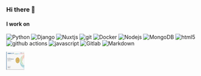 ### Hi there 👋
#### I work on
<p>
  
  <img alt="Python" src="https://img.shields.io/badge/-python-306998?logo=python&logoColor=white" />
  <img alt="Django" src="https://img.shields.io/badge/-django-092e20?logo=django&logoColor=white" />
  <img alt="Nuxtjs" src="https://img.shields.io/badge/-nuxt-41b883?logo=nuxt.js&logoColor=white" />
  <img alt="git" src="https://img.shields.io/badge/-Git-F05032?logo=git&logoColor=white" />
  <img alt="Docker" src="https://img.shields.io/badge/-Docker-46a2f1?logo=docker&logoColor=white" />
  <img alt="Nodejs" src="https://img.shields.io/badge/-Nodejs-43853d?logo=Node.js&logoColor=white" />
  <img alt="MongoDB" src="https://img.shields.io/badge/-MongoDB-13aa52?logo=mongodb&logoColor=white" />
  <img alt="html5" src="https://img.shields.io/badge/-HTML5-E34F26?logo=html5&logoColor=white" />
  <img alt="github actions" src="https://img.shields.io/badge/-Github_Actions-2088FF?logo=github-actions&logoColor=white" />
  <img alt="javascript" src="https://img.shields.io/badge/-JavaScript-F0DB4F?logo=javascript&logoColor=white" />
  <img alt="Gitlab" src="https://img.shields.io/badge/-Gitlab-000?logo=gitlab&logoColor=61DBFB" />
  <img alt="Markdown" src="https://img.shields.io/badge/Markdown-000?logo=markdown&logoColor=white">
</p>



<!--
**SAMashiyane/SAMashiyane** is a ✨ _special_ ✨ repository because its `README.md` (this file) appears on your GitHub profile.

Here are some ideas to get you started:

- 🔭 I’m currently working on Django
- 🌱 I’m currently learning React
- 👯 I’m looking to collaborate on methodology software development 
- 💬 Ask me about python 
- 📫 How to reach me: Salio.blue@gmail.com
- 😄 Pronouns: Salio
- ⚡ Fun fact: There are many facts
-->

<a href="url"><img src="https://github.com/SAMashiyane/PNU_3991_AR/blob/master/CertJS.png" align="left" height="48" width="48" ></a>

